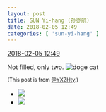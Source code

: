 ```yaml
---
layout: post
title: SUN Yi-hang (孙亦航)
date: 2018-02-05 12:49
categories: [ 'sun-yi-hang' ]
---
```


<div class="weibo-info">
  <a href="https://weibo.com/2565158051/G1Hg1afpg">2018-02-05 12:49</a>
</div>

Not filled, only two. ![doge cat](https://img.t.sinajs.cn/t4/appstyle/expression/ext/normal/4a/mm_org.gif)

<!-- more -->

<small>(This post is from [@YXZHty](http://weibo.com/2565158051).)</small>

<ul class="weibo-pic-list-1">
  <li class="weibo-pic">
    <a href="//wx2.sinaimg.cn/mw690/98e534a3ly1fo5h4wv74gj22kw3vcb2d.jpg"><img src="//wx2.sinaimg.cn/thumb150/98e534a3ly1fo5h4wv74gj22kw3vcb2d.jpg"/></a>
  </li>
  <li class="weibo-pic">
    <a href="//wx1.sinaimg.cn/mw690/98e534a3ly1fo5h4xvzcqj22j63sqnpd.jpg"><img src="//wx1.sinaimg.cn/thumb150/98e534a3ly1fo5h4xvzcqj22j63sqnpd.jpg"/></a>
  </li>
</ul>
